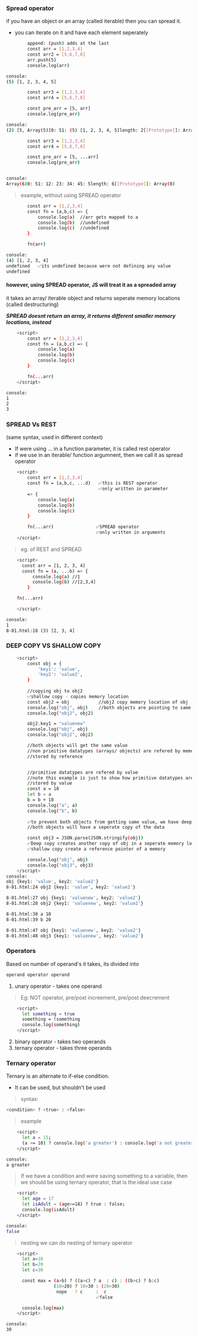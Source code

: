 ### Spread operator 
if you have an object or an array (called iterable) then you can spread it. 

- you can iterate on it and have each element seperately 
```bash
        append: (push) adds at the last 
        const arr = [1,2,3,4]
        const arr2 = [5,6,7,8]
        arr.push(5)
        console.log(arr)

console:
(5) [1, 2, 3, 4, 5]
```
```bash 
        const arr3 = [1,2,3,4]
        const arr4 = [5,6,7,8]

        const pre_arr = [5, arr]
        console.log(pre_arr)

console:
(2) [5, Array(5)]0: 51: (5) [1, 2, 3, 4, 5]length: 2[[Prototype]]: Array(0)

```

```bash 
        const arr3 = [1,2,3,4]
        const arr4 = [5,6,7,8]

        const pre_arr = [5, ...arr]
        console.log(pre_arr)


console:
Array(6)0: 51: 12: 23: 34: 45: 5length: 6[[Prototype]]: Array(0)
```
> example, without using SPREAD operator 
```bash 
        const arr = [1,2,3,4]
        const fn = (a,b,c) => {
            console.log(a)  //arr gets mapped to a 
            console.log(b)  //undefined
            console.log(c)  //undefined
        }

        fn(arr)

console:
(4) [1, 2, 3, 4]
undefined   ✅its undefined because were not defining any value 
undefined
```
#### however, using SPREAD operator, JS will treat it as a spreaded array 
it takes an array/ iterable object and returns seperate memory locations (called destructuring)

***SPREAD doesnt return an array, it returns different smaller memory locations, instead***
```bash 
    <script>
        const arr = [1,2,3,4]
        const fn = (a,b,c) => {
            console.log(a)
            console.log(b) 
            console.log(c)
        }

        fn(...arr)
    </script>

console:
1
2
3
```
### SPREAD Vs REST 
(same syntax, used in different context)

- If were using ... in a function parameter, it is called rest operator 
- if we use in an iterable/ function argumnent, then we call it as spread operator 

```bash 
    <script>
        const arr = [1,2,3,4]
        const fn = (a,b,c, ...d)   ✅this is REST operator 
                                   ✅only written in parameter 
        => {
            console.log(a)
            console.log(b) 
            console.log(c)
        }

        fn(...arr)                ✅SPREAD operator 
                                  ✅only written in arguments 
    </script>

```
> eg. of REST and SPREAD
```bash 
    <script>
      const arr = [1, 2, 3, 4]
      const fn = (a, ...b) => {
          console.log(a) //1
          console.log(b) //[2,3,4]
        } 

    fn(...arr)

    </script>

console:
1
8-01.html:18 (3) [2, 3, 4]
```

### DEEP COPY VS SHALLOW COPY 
```bash 
    <script>
        const obj = {
            'key1': 'value',
            'key2': 'value2',
        }
        
        //copying obj to obj2 
        ✅shallow copy - copies memory location 
        const obj2 = obj           //obj2 copy memory location of obj  
        console.log("obj", obj)    //both objects are pointing to same location
        console.log("obj2", obj2)

        obj2.key1 = "valuenew"
        console.log("obj", obj)
        console.log("obj2", obj2)

        //both objects will get the same value
        //non primitive datatypes (arrays/ objects) are refered by memory location 
        //stored by reference


        //primitive datatypes are refered by value 
        //note this example is just to show how primitive datatypes are
        //stored by value 
        const a = 10
        let b = a 
        b = b + 10
        console.log("a", a)
        console.log("b", b)
        
        ✅to prevent both objects from getting same value, we have deep value 
        //both objects will have a seperate copy of the data 

        const obj3 = JSON.parse(JSON.stringify(obj))  
        ✅Deep copy creates another copy of obj in a seperate memory location 
        ✅shallow copy create a reference pointer of a memory 

        console.log("obj", obj)
        console.log("obj3", obj3)
    </script>
console:
obj {key1: 'value', key2: 'value2'}
8-01.html:24 obj2 {key1: 'value', key2: 'value2'}

8-01.html:27 obj {key1: 'valuenew', key2: 'value2'}
8-01.html:28 obj2 {key1: 'valuenew', key2: 'value2'}

8-01.html:38 a 10
8-01.html:39 b 20

8-01.html:47 obj {key1: 'valuenew', key2: 'value2'}
8-01.html:48 obj3 {key1: 'valuenew', key2: 'value2'}
```
### Operators 
Based on number of operand's it takes, its divided into 
```bash 
operand operator operand 
```
1. unary operator - takes one operand 
> Eg: NOT operator, pre/post increement, pre/post deecrement
```bash
    <script>
      let something = true
      something = !something
      console.log(something)
    </script>
```
2. binary operator - takes two operands
3. ternary operator - takes three operands

### Ternary operator 
Ternary is an alternate to if-else condition.
- It can be used, but shouldn't be used 

> syntax:
```bash 
<condition> ? <true> : <false>
```
> example
```bash 
    <script>
      let a = 15;
      (a >= 10) ? console.log('a greater') : console.log('a not greater')
    </script>

console:
a greater 
```
> If we have a condition and were saving something to a variable, then we should be using ternary operator, that is the ideal use case 
```bash 
    <script>
      let age = 17
      let isAdult = (age>=18) ? true : false;
      console.log(isAdult)
    </script>

console:
false 
```
> nesting 
we can do nesting of ternary operator
```bash 
    <script>
      let a=10
      let b=20
      let c=30 

      const max = (a>b) ? ((a>c) ? a  : c) : ((b>c) ? b:c)
                  (10>20) ? 10>30 : (20>30)
                   nope   ? c     :  c
                                  ✅false

      console.log(max)
    </script>

console:
30
```